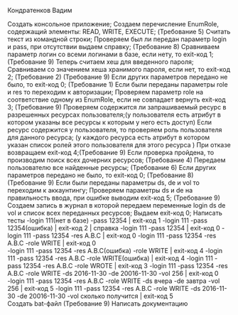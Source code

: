 Кондратенков Вадим

Создать консольное приложение;
Создаем перечисление EnumRole, содержащий элементы: READ, WRITE, EXECUTE;  (Требование 5)
Считать текст из командной строки;
Проверяем был ли передан параметр login и  pass, при отсутствии выдаем справку; (Требование 8)
Сравниваем параметр логин со всеми логинами в базе, если нету, то exit-код 1; (Требование 9)
Теперь считаем хеш для введенного пароля;
Сравниваем со значением хеша хранимого пароля, если нет, то exit-код 2; (Требование 2) (Требование 9)
Если других параметров передано не было, то exit-код 0; (Требование 1)
Если были переданы параметры role и res то переходим к авторизации;
Проверяем параметр role на соответствие одному из EnumRole, если не совпадает вернуть exit-код 3; (Требование 9)
Проверяем содержится ли запрашиваемый ресурс в разрешенных ресурсах пользователя;(у пользователя есть атрибут в котором указаны все ресурсы к которым у него есть доступ)
Если ресурс содержится у пользователя, то проверяем роль пользователя для данного ресурса; (у каждого ресурса есть атрибут в котором указан список ролей этого пользователя для этого ресурса )
При отказе возвращаем exit-код 4;(Требование 9)
Если проверка пройдена, то производим поиск всех дочерних ресурсов; (Требование 4) 
Передаем пользователю все найденные ресурсы; (Требование 6)
Если других параметров передано не было, то exit-код 0; (Требование 8) (Требование 9)
Если были переданы параметры  ds, de и vol то переходим к аккаунтингу;
Проверяем параметры ds и de на правильность ввода, при ошибке выводим exit-код 5; (Требование 9)
Создаем запись в журнал в которой передаем переменные login ds de vol и список всех переданных ресурсов;
Выдаем exit-код 0;
Написать тесты 
  -login 111(нет в базе) -pass 12354 | exit-код 1
  -login 111 -pass 12354(ошибка)      | exit-код 2
    | справка
  -login 111 -pass 12354  | exit-код 0
  -login 111 -pass 12354  -res A.B.C   |    exit-код 0
  -login 111 -pass 12354  -res A.B.C -role WRITE   |    exit-код 0      
  -login 111 -pass 12354  -res A.B.C(ошибка) -role WRITE   |    exit-код 4
  -login 111 -pass 12354  -res A.B.C -role WRITE(ошибка)   |    exit-код 4
  -login 111 -pass 12354  -res A.B.C -role WROTE   |    exit-код 3
  -login 111 -pass 12354  -res A.B.C -role WRITE -ds 2016-11-30 -de 20016-11-30 -vol 256    |    exit-код 0    
   -login 111 -pass 12354  -res A.B.C -role WRITE -ds вчера -de завтра -vol 256    |    exit-код 5
-login 111 -pass 12354  -res A.B.C -role WRITE -ds 2016-11-30 -de 20016-11-30 -vol сколько получится    |    exit-код 5     
Создать bat-файл (Требование 9)
Написать документацию

